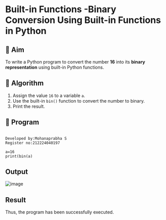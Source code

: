 # Built-in Functions -Binary Conversion Using Built-in Functions in Python

## 🎯 Aim
To write a Python program to convert the number **16** into its **binary representation** using built-in Python functions.

## 🧠 Algorithm
1. Assign the value `16` to a variable `a`.
2. Use the built-in `bin()` function to convert the number to binary.
3. Print the result.

## 🧾 Program
```

Developed by:Mohanaprabha S
Register no:212224040197

a=16 
print(bin(a)
```
## Output

![image](https://github.com/user-attachments/assets/485d74ee-6fd4-4198-84a7-9fb6df9128eb)


## Result
Thus, the program has been successfully executed. 

